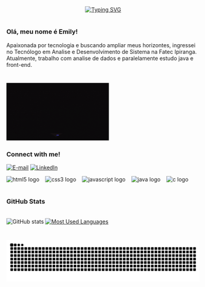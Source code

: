 <div align="center">
  <a href="https://git.io/typing-svg">
    <img src="https://readme-typing-svg.demolab.com?font=Fira+Code&weight=500&size=22&pause=1000&color=f8a834&center=true&vCenter=true&random=false&width=524&lines=%E2%8A%B9+Welcome+to+my+profile!+%CB%99%E1%B5%95%CB%99+%E2%8A%B9+" alt="Typing SVG">
  </a>
</div>

#
<h3 align="left">Olá, meu nome é Emily!</h3>
<p align="left"> Apaixonada por tecnologia e buscando ampliar meus horizontes, ingressei no Tecnólogo em Analise e Desenvolvimento de Sistema na Fatec Ipiranga. Atualmente, trabalho com analise de dados e paralelamente estudo java e front-end.</p>

#

<img alt="" height="150px" src="src/Woman Coding GIF by Pluralsight.gif">

<h3 align="left">Connect with me!</h3>

[![E-mail](https://img.shields.io/badge/-Email-000?style=for-the-badge&logo=microsoft-outlook&logoColor=FF00F6&color:FFF)](mailto:emyvictoria061003@gmail.com)
[![LinkedIn](https://img.shields.io/badge/-LinkedIn-000?style=for-the-badge&logo=linkedin&logoColor=FF00F6&color:FFF)](https://www.linkedin.com/in/emily-chagas/)


<div align="left">
  <img src="https://cdn.jsdelivr.net/gh/devicons/devicon/icons/html5/html5-original.svg" height="25" alt="html5 logo"  />
  <img width="8" />
  <img src="https://cdn.jsdelivr.net/gh/devicons/devicon/icons/css3/css3-original.svg" height="25" alt="css3 logo"  />
  <img width="8" />
  <img src="https://cdn.jsdelivr.net/gh/devicons/devicon/icons/javascript/javascript-plain.svg" height="25" alt="javascript logo"  />
  <img width="8" />
  <img src="https://cdn.jsdelivr.net/gh/devicons/devicon/icons/java/java-original.svg" height="25" alt="java logo"  />
  <img width="8" />
  <img src="https://cdn.jsdelivr.net/gh/devicons/devicon/icons/c/c-original.svg" height="25" alt="c logo"  />
</div>

#

  <h3>GitHub Stats</h3>
  <br>
  <img src="https://github-readme-stats-git-masterrstaa-rickstaa.vercel.app/api?username=EmilyChagas&hide_title=true&show_icons=true&include_all_commits=true&count_private=true&line_height=25&hide=issues&bg_color=000&title_color=FF00F6&text_color=FFF&border_radius=3&border_color=36123c&icon_color=FF00F6&theme=jolly" alt="GitHub stats">

  <a href="https://github.com/EmilyChagas">
    <img src="https://github-readme-stats-git-masterrstaa-rickstaa.vercel.app/api/top-langs/?username=EmilyChagas&line_height=10&card_width=290&layout=compact&hide_title=false&count_private=true&langs_count=4&show_icons=true&title_color=FF00F6&hide=html,scss,less&bg_color=000&text_color=8B8B8B&border_radius=3&border_color=561760&count_private=true" alt="Most Used Languages">
  </a>
</div>

#
<picture align="center">
  <source media="(prefers-color-scheme: dark)" srcset="https://raw.githubusercontent.com/EmilyChagas/EmilyChagas/output/github-contribution-grid-snake-dark.svg">
  <source media="(prefers-color-scheme: light)" srcset="https://raw.githubusercontent.com/EmilyChagas/EmilyChagas/output/github-contribution-grid-snake-dark.svg">
  <img align="center" alt="github contribution grid snake animation" src="https://raw.githubusercontent.com/EmilyChagas/EmilyChagas/output/github-contribution-grid-snake.svg">
</picture>


